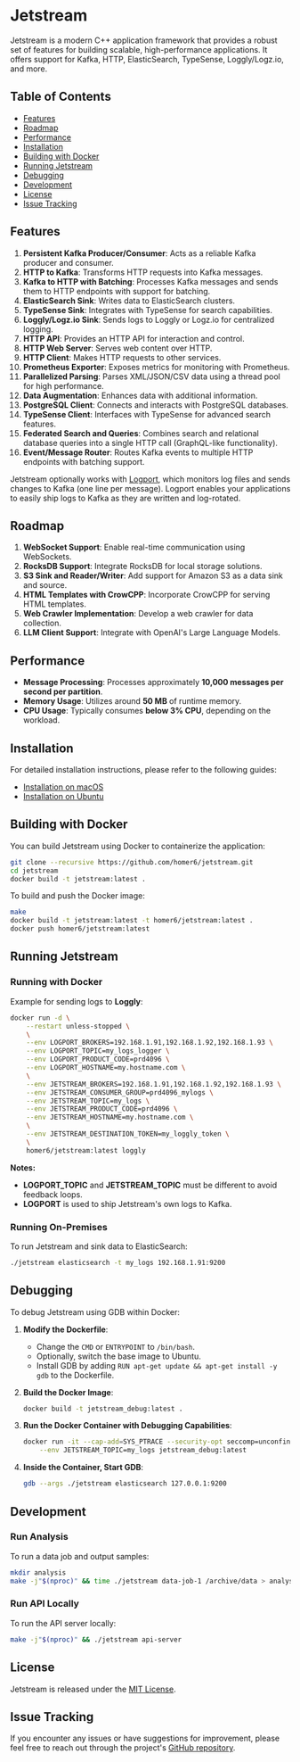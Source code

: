 # Jetstream

Jetstream is a modern C++ application framework that provides a robust set of features for building scalable, high-performance applications. It offers support for Kafka, HTTP, ElasticSearch, TypeSense, Loggly/Logz.io, and more.

## Table of Contents

- [Features](#features)
- [Roadmap](#roadmap)
- [Performance](#performance)
- [Installation](#installation)
- [Building with Docker](#building-with-docker)
- [Running Jetstream](#running-jetstream)
- [Debugging](#debugging)
- [Development](#development)
- [License](#license)
- [Issue Tracking](#issue-tracking)


## Features

1. **Persistent Kafka Producer/Consumer**: Acts as a reliable Kafka producer and consumer.
2. **HTTP to Kafka**: Transforms HTTP requests into Kafka messages.
3. **Kafka to HTTP with Batching**: Processes Kafka messages and sends them to HTTP endpoints with support for batching.
4. **ElasticSearch Sink**: Writes data to ElasticSearch clusters.
5. **TypeSense Sink**: Integrates with TypeSense for search capabilities.
6. **Loggly/Logz.io Sink**: Sends logs to Loggly or Logz.io for centralized logging.
7. **HTTP API**: Provides an HTTP API for interaction and control.
8. **HTTP Web Server**: Serves web content over HTTP.
9. **HTTP Client**: Makes HTTP requests to other services.
10. **Prometheus Exporter**: Exposes metrics for monitoring with Prometheus.
11. **Parallelized Parsing**: Parses XML/JSON/CSV data using a thread pool for high performance.
12. **Data Augmentation**: Enhances data with additional information.
13. **PostgreSQL Client**: Connects and interacts with PostgreSQL databases.
14. **TypeSense Client**: Interfaces with TypeSense for advanced search features.
15. **Federated Search and Queries**: Combines search and relational database queries into a single HTTP call (GraphQL-like functionality).
16. **Event/Message Router**: Routes Kafka events to multiple HTTP endpoints with batching support.

Jetstream optionally works with [Logport](https://github.com/homer6/logport), which monitors log files and sends changes to Kafka (one line per message). Logport enables your applications to easily ship logs to Kafka as they are written and log-rotated.


## Roadmap

1. **WebSocket Support**: Enable real-time communication using WebSockets.
2. **RocksDB Support**: Integrate RocksDB for local storage solutions.
3. **S3 Sink and Reader/Writer**: Add support for Amazon S3 as a data sink and source.
4. **HTML Templates with CrowCPP**: Incorporate CrowCPP for serving HTML templates.
5. **Web Crawler Implementation**: Develop a web crawler for data collection.
6. **LLM Client Support**: Integrate with OpenAI's Large Language Models.


## Performance

- **Message Processing**: Processes approximately **10,000 messages per second per partition**.
- **Memory Usage**: Utilizes around **50 MB** of runtime memory.
- **CPU Usage**: Typically consumes **below 3% CPU**, depending on the workload.


## Installation

For detailed installation instructions, please refer to the following guides:

- [Installation on macOS](install/build_macos.md)
- [Installation on Ubuntu](install/build_ubuntu.md)


## Building with Docker

You can build Jetstream using Docker to containerize the application:

```bash
git clone --recursive https://github.com/homer6/jetstream.git
cd jetstream
docker build -t jetstream:latest .
```

To build and push the Docker image:

```bash
make
docker build -t jetstream:latest -t homer6/jetstream:latest .
docker push homer6/jetstream:latest
```


## Running Jetstream

### Running with Docker

Example for sending logs to **Loggly**:

```bash
docker run -d \
    --restart unless-stopped \
    \
    --env LOGPORT_BROKERS=192.168.1.91,192.168.1.92,192.168.1.93 \
    --env LOGPORT_TOPIC=my_logs_logger \
    --env LOGPORT_PRODUCT_CODE=prd4096 \
    --env LOGPORT_HOSTNAME=my.hostname.com \
    \
    --env JETSTREAM_BROKERS=192.168.1.91,192.168.1.92,192.168.1.93 \
    --env JETSTREAM_CONSUMER_GROUP=prd4096_mylogs \
    --env JETSTREAM_TOPIC=my_logs \
    --env JETSTREAM_PRODUCT_CODE=prd4096 \
    --env JETSTREAM_HOSTNAME=my.hostname.com \
    \
    --env JETSTREAM_DESTINATION_TOKEN=my_loggly_token \
    \
    homer6/jetstream:latest loggly
```

**Notes:**

- **LOGPORT_TOPIC** and **JETSTREAM_TOPIC** must be different to avoid feedback loops.
- **LOGPORT** is used to ship Jetstream's own logs to Kafka.

### Running On-Premises

To run Jetstream and sink data to ElasticSearch:

```bash
./jetstream elasticsearch -t my_logs 192.168.1.91:9200
```


## Debugging

To debug Jetstream using GDB within Docker:

1. **Modify the Dockerfile**:

   - Change the `CMD` or `ENTRYPOINT` to `/bin/bash`.
   - Optionally, switch the base image to Ubuntu.
   - Install GDB by adding `RUN apt-get update && apt-get install -y gdb` to the Dockerfile.

2. **Build the Docker Image**:

   ```bash
   docker build -t jetstream_debug:latest .
   ```

3. **Run the Docker Container with Debugging Capabilities**:

   ```bash
   docker run -it --cap-add=SYS_PTRACE --security-opt seccomp=unconfined \
       --env JETSTREAM_TOPIC=my_logs jetstream_debug:latest
   ```

4. **Inside the Container, Start GDB**:

   ```bash
   gdb --args ./jetstream elasticsearch 127.0.0.1:9200
   ```


## Development

### Run Analysis

To run a data job and output samples:

```bash
mkdir analysis
make -j"$(nproc)" && time ./jetstream data-job-1 /archive/data > analysis/samples.txt
```

### Run API Locally

To run the API server locally:

```bash
make -j"$(nproc)" && ./jetstream api-server
```

## License

Jetstream is released under the [MIT License](LICENSE).

## Issue Tracking

If you encounter any issues or have suggestions for improvement, please feel free to reach out through the project's [GitHub repository](https://github.com/homer6/jetstream/issues).
